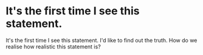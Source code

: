 # It's the first time I see this statement.

It's the first time I see this statement. I'd like to find out the truth. How do we realise how realistic this statement is?